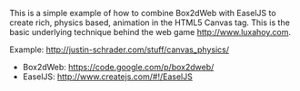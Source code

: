 This is a simple example of how to combine Box2dWeb with EaselJS to create rich, physics based, animation in the HTML5 Canvas tag. This is the basic underlying technique behind the web game http://www.luxahoy.com.

Example: http://justin-schrader.com/stuff/canvas_physics/

- Box2dWeb: https://code.google.com/p/box2dweb/
- EaselJS: http://www.createjs.com/#!/EaselJS
